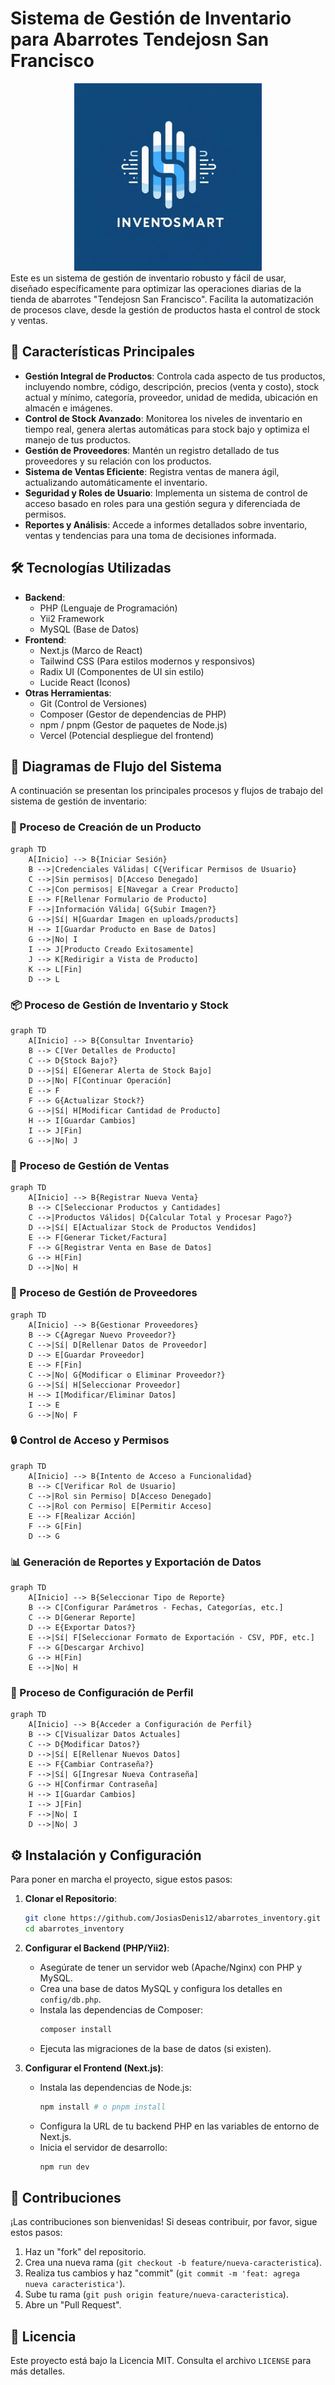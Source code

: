 # Sistema de Gestión de Inventario para Abarrotes Tendejosn San Francisco

<div align="center">
  <img src="./web/img/logo.png" alt="InvenoSmart Logo" width="300"/>
</div>
Este es un sistema de gestión de inventario robusto y fácil de usar, diseñado específicamente para optimizar las operaciones diarias de la tienda de abarrotes "Tendejosn San Francisco". Facilita la automatización de procesos clave, desde la gestión de productos hasta el control de stock y ventas.

## 🌟 Características Principales

*   **Gestión Integral de Productos**: Controla cada aspecto de tus productos, incluyendo nombre, código, descripción, precios (venta y costo), stock actual y mínimo, categoría, proveedor, unidad de medida, ubicación en almacén e imágenes.
*   **Control de Stock Avanzado**: Monitorea los niveles de inventario en tiempo real, genera alertas automáticas para stock bajo y optimiza el manejo de tus productos.
*   **Gestión de Proveedores**: Mantén un registro detallado de tus proveedores y su relación con los productos.
*   **Sistema de Ventas Eficiente**: Registra ventas de manera ágil, actualizando automáticamente el inventario.
*   **Seguridad y Roles de Usuario**: Implementa un sistema de control de acceso basado en roles para una gestión segura y diferenciada de permisos.
*   **Reportes y Análisis**: Accede a informes detallados sobre inventario, ventas y tendencias para una toma de decisiones informada.

## 🛠️ Tecnologías Utilizadas

*   **Backend**:
    *   PHP (Lenguaje de Programación)
    *   Yii2 Framework
    *   MySQL (Base de Datos)
*   **Frontend**:
    *   Next.js (Marco de React)
    *   Tailwind CSS (Para estilos modernos y responsivos)
    *   Radix UI (Componentes de UI sin estilo)
    *   Lucide React (Iconos)
*   **Otras Herramientas**:
    *   Git (Control de Versiones)
    *   Composer (Gestor de dependencias de PHP)
    *   npm / pnpm (Gestor de paquetes de Node.js)
    *   Vercel (Potencial despliegue del frontend)

## 🚀 Diagramas de Flujo del Sistema

A continuación se presentan los principales procesos y flujos de trabajo del sistema de gestión de inventario:

### 📝 Proceso de Creación de un Producto

```mermaid
graph TD
    A[Inicio] --> B{Iniciar Sesión}
    B -->|Credenciales Válidas| C{Verificar Permisos de Usuario}
    C -->|Sin permisos| D[Acceso Denegado]
    C -->|Con permisos| E[Navegar a Crear Producto]
    E --> F[Rellenar Formulario de Producto]
    F -->|Información Válida| G{Subir Imagen?}
    G -->|Sí| H[Guardar Imagen en uploads/products]
    H --> I[Guardar Producto en Base de Datos]
    G -->|No| I
    I --> J[Producto Creado Exitosamente]
    J --> K[Redirigir a Vista de Producto]
    K --> L[Fin]
    D --> L
```

### 📦 Proceso de Gestión de Inventario y Stock

```mermaid
graph TD
    A[Inicio] --> B{Consultar Inventario}
    B --> C[Ver Detalles de Producto]
    C --> D{Stock Bajo?}
    D -->|Sí| E[Generar Alerta de Stock Bajo]
    D -->|No| F[Continuar Operación]
    E --> F
    F --> G{Actualizar Stock?}
    G -->|Sí| H[Modificar Cantidad de Producto]
    H --> I[Guardar Cambios]
    I --> J[Fin]
    G -->|No| J
```

### 🛒 Proceso de Gestión de Ventas

```mermaid
graph TD
    A[Inicio] --> B{Registrar Nueva Venta}
    B --> C[Seleccionar Productos y Cantidades]
    C -->|Productos Válidos| D{Calcular Total y Procesar Pago?}
    D -->|Sí| E[Actualizar Stock de Productos Vendidos]
    E --> F[Generar Ticket/Factura]
    F --> G[Registrar Venta en Base de Datos]
    G --> H[Fin]
    D -->|No| H
```

### 🚚 Proceso de Gestión de Proveedores

```mermaid
graph TD
    A[Inicio] --> B{Gestionar Proveedores}
    B --> C{Agregar Nuevo Proveedor?}
    C -->|Sí| D[Rellenar Datos de Proveedor]
    D --> E[Guardar Proveedor]
    E --> F[Fin]
    C -->|No| G{Modificar o Eliminar Proveedor?}
    G -->|Sí| H[Seleccionar Proveedor]
    H --> I[Modificar/Eliminar Datos]
    I --> E
    G -->|No| F
```

### 🔒 Control de Acceso y Permisos

```mermaid
graph TD
    A[Inicio] --> B{Intento de Acceso a Funcionalidad}
    B --> C[Verificar Rol de Usuario]
    C -->|Rol sin Permiso| D[Acceso Denegado]
    C -->|Rol con Permiso| E[Permitir Acceso]
    E --> F[Realizar Acción]
    F --> G[Fin]
    D --> G
```

### 📊 Generación de Reportes y Exportación de Datos

```mermaid
graph TD
    A[Inicio] --> B{Seleccionar Tipo de Reporte}
    B --> C[Configurar Parámetros - Fechas, Categorías, etc.]
    C --> D[Generar Reporte]
    D --> E{Exportar Datos?}
    E -->|Sí| F[Seleccionar Formato de Exportación - CSV, PDF, etc.]
    F --> G[Descargar Archivo]
    G --> H[Fin]
    E -->|No| H
```

### 👤 Proceso de Configuración de Perfil

```mermaid
graph TD
    A[Inicio] --> B{Acceder a Configuración de Perfil}
    B --> C[Visualizar Datos Actuales]
    C --> D{Modificar Datos?}
    D -->|Sí| E[Rellenar Nuevos Datos]
    E --> F{Cambiar Contraseña?}
    F -->|Sí| G[Ingresar Nueva Contraseña]
    G --> H[Confirmar Contraseña]
    H --> I[Guardar Cambios]
    I --> J[Fin]
    F -->|No| I
    D -->|No| J
```

## ⚙️ Instalación y Configuración

Para poner en marcha el proyecto, sigue estos pasos:

1.  **Clonar el Repositorio**:
    ```bash
    git clone https://github.com/JosiasDenis12/abarrotes_inventory.git
    cd abarrotes_inventory
    ```

2.  **Configurar el Backend (PHP/Yii2)**:
    *   Asegúrate de tener un servidor web (Apache/Nginx) con PHP y MySQL.
    *   Crea una base de datos MySQL y configura los detalles en `config/db.php`.
    *   Instala las dependencias de Composer:
        ```bash
        composer install
        ```
    *   Ejecuta las migraciones de la base de datos (si existen).

3.  **Configurar el Frontend (Next.js)**:
    *   Instala las dependencias de Node.js:
        ```bash
        npm install # o pnpm install
        ```
    *   Configura la URL de tu backend PHP en las variables de entorno de Next.js.
    *   Inicia el servidor de desarrollo:
        ```bash
        npm run dev
        ```

## 🤝 Contribuciones

¡Las contribuciones son bienvenidas! Si deseas contribuir, por favor, sigue estos pasos:

1.  Haz un "fork" del repositorio.
2.  Crea una nueva rama (`git checkout -b feature/nueva-caracteristica`).
3.  Realiza tus cambios y haz "commit" (`git commit -m 'feat: agrega nueva caracteristica'`).
4.  Sube tu rama (`git push origin feature/nueva-caracteristica`).
5.  Abre un "Pull Request".

## 📄 Licencia

Este proyecto está bajo la Licencia MIT. Consulta el archivo `LICENSE` para más detalles.
